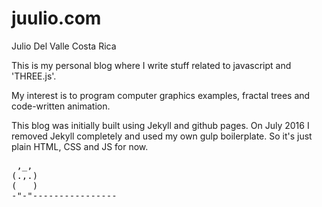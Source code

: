 # juulio.com

Julio Del Valle Costa Rica

This is my personal blog where I write stuff related to javascript and 'THREE.js'.

My interest is to program computer graphics examples, fractal trees and code-written animation.

This blog was initially built using Jekyll and github pages. On July 2016 I removed Jekyll completely and used my own gulp boilerplate. So it's just plain HTML, CSS and JS for now.

<pre>
 ,_,
(.,.)
(   )
-"-"----------------
</pre>
